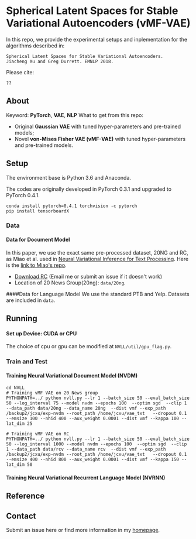 Spherical Latent Spaces for Stable Variational Autoencoders (vMF-VAE)
=======================

In this repo, we provide the experimental setups and inplementation for the algorithms described in:

    Spherical Latent Spaces for Stable Variational Autoencoders.
    Jiacheng Xu and Greg Durrett. EMNLP 2018.
    
Please cite:

    ??
    
## About

Keyword: **PyTorch**, **VAE**, **NLP**
What to get from this repo: 
* Original **Gaussian VAE** with tuned hyper-parameters and pre-trained models;
* Novel **von-Mises Fisher VAE (vMF-VAE)** with tuned hyper-parameters and pre-trained models.

## Setup
The environment base is Python 3.6 and Anaconda.

The codes are originally developed in PyTorch 0.3.1 and upgraded to PyTorch 0.4.1.

    conda install pytorch=0.4.1 torchvision -c pytorch
    pip install tensorboardX

### Data

#### Data for Document Model
In this paper, we use the exact same pre-processed dataset, 20NG and RC, as Miao et al. used in 
[Neural Variational Inference for Text Processing](https://arxiv.org/abs/1511.06038). Here is the [link to Miao's repo](https://github.com/ysmiao/nvdm).
* [Download RC](https://utexas.box.com/s/36iue908zi0m41ee4ciy8e2xi48bcwko) (Email me or submit an issue if it doesn't work)
* Location of 20 News Group(20ng): `data/20ng`.

####Data for Language Model
We use the standard PTB and Yelp. Datasets are included in `data`.

## Running

#### Set up Device: CUDA or CPU

The choice of cpu or gpu can be modified at `NVLL/util/gpu_flag.py`.


### Train and Test

#### Training Neural Variational Document Model (NVDM)
    
    cd NVLL
    # Training vMF VAE on 20 News group
    PYTHONPATH=../ python nvll.py --lr 1 --batch_size 50 --eval_batch_size 50 --log_interval 75 --model nvdm --epochs 100  --optim sgd  --clip 1 --data_path data/20ng --data_name 20ng  --dist vmf --exp_path /backup2/jcxu/exp-nvdm --root_path /home/jcxu/vae_txt   --dropout 0.1 --emsize 100 --nhid 400 --aux_weight 0.0001 --dist vmf --kappa 100 --lat_dim 25
    
    # Training vMF VAE on RC
    PYTHONPATH=../ python nvll.py --lr 1 --batch_size 50 --eval_batch_size 50 --log_interval 1000 --model nvdm --epochs 100  --optim sgd  --clip 1 --data_path data/rcv --data_name rcv  --dist vmf --exp_path /backup2/jcxu/exp-nvdm --root_path /home/jcxu/vae_txt   --dropout 0.1 --emsize 400 --nhid 800 --aux_weight 0.0001 --dist vmf --kappa 150 --lat_dim 50

#### Training Neural Variational Recurrent Language Model (NVRNN)
     

## Reference


## Contact
Submit an issue here or find more information in my [homepage](http://www.cs.utexas.edu/~jcxu/).
